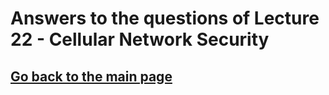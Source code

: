 # Answers to the questions of Lecture 22 - Cellular Network Security

## [Go back to the main page](../Possible_Questions.md)